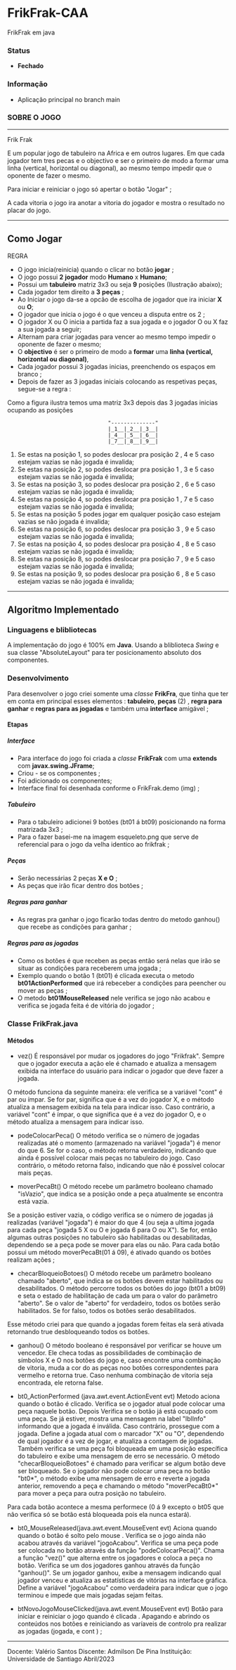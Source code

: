 # FrikFrak-CAA
FrikFrak em java

### Status
* **Fechado**

### Informação 
- Aplicação principal no branch main

### SOBRE O JOGO
-------------------------------------------------------------------------------------------------

Frik Frak

E um popular jogo de tabuleiro na Africa e em outros lugares. Em que cada jogador tem tres 
pecas e o objectivo e ser o primeiro de modo a formar uma linha (vertical, horizontal ou diagonal),
ao mesmo tempo impedir que o oponente de fazer o mesmo.

Para iniciar e reiniciar o jogo só apertar o botão "Jogar" ;

A cada vitoria o jogo ira anotar a vitoria do jogador e mostra o resultado no placar do jogo.

--------------------------------------------------------------------------------------------------
## Como Jogar 

REGRA

- O jogo inicia(reinicia) quando o clicar no botão __jogar__ ;
- O jogo possui __2__ **jogador** modo __Humano__ x __Humano__;
- Possui um __tabuleiro__ matriz 3x3 ou seja __9__ posições (Ilustração abaixo); 
- Cada jogador tem direito a __3__ **peças** ;
- Ao Iniciar o jogo da-se a opcão de escolha de jogador que ira iniciar __X__ ou **O**;
- O jogador que inicia o jogo é o que venceu a disputa entre os 2 ;
- O jogador X ou O inicia a partida faz a sua jogada e o jogador O ou X faz a sua jogada a seguir;
- Alternam para criar jogadas para vencer ao mesmo tempo impedir o oponente de fazer o mesmo;
- O __objectivo__ é ser o primeiro de modo a __formar__ uma **linha (vertical, horizontal ou diagonal)**,
- Cada jogador possui 3 jogadas inicias, preenchendo os espaços em branco ;
- Depois de fazer as 3 jogadas iniciais colocando as respetivas peças, segue-se a regra :

Como a figura ilustra temos uma matriz 3x3 depois das 3  jogadas  inicias ocupando as posições

                                    "--------------"
                                    |_1__|_2__|_3__|
                                    |_4__|_5__|_6__|
                                    |_7__|_8__|_9__|

1. Se estas na posição 1, so podes deslocar pra posição 2 , 4 e 5 caso estejam vazias se não jogada é invalida;
2. Se estas na posição 2, so podes deslocar pra posição 1 , 3 e 5 caso estejam vazias se não jogada é invalida;
3. Se estas na posição 3, so podes deslocar pra posição 2 , 6 e 5 caso estejam vazias se não jogada é invalida;
4. Se estas na posição 4, so podes deslocar pra posição 1 , 7 e 5 caso estejam vazias se não jogada é invalida;
5. Se estas na posição 5 podes jogar em qualquer posição caso estejam vazias se não jogada é invalida;
6. Se estas na posição 6, so podes deslocar pra posição 3 , 9 e 5 caso estejam vazias se não jogada é invalida;
7. Se estas na posição 4, so podes deslocar pra posição 4 , 8 e 5 caso estejam vazias se não jogada é invalida;
8. Se estas na posição 8, so podes deslocar pra posição 7 , 9 e 5 caso estejam vazias se não jogada é invalida;
9. Se estas na posição 9, so podes deslocar pra posição 6 , 8 e 5 caso estejam vazias se não jogada é invalida;

--------------------------------------------------------------------------------------------------
## Algoritmo Implementado

### Linguagens e blibliotecas

A implementação do jogo é 100% em **Java**. Usando a bliblioteca *Swing* e sua classe  "AbsoluteLayout" para ter
posicionamento absoluto dos componentes.

### Desenvolvimento 

Para desenvolver o jogo criei somente uma *classe* **FrikFra**, que tinha que ter em conta em principal esses elementos : **tabuleiro**, **peças** (2) , **regra para ganhar** e **regras para as jogadas** e também uma **interface** amigável ;

#### Etapas

##### Interface
- Para interface do  jogo foi criada a *classe* **FrikFrak** com uma **extends** com **javax.swing.JFrame**;
- Criou - se os componentes ;
- Foi adicionado os componentes; 
- Interface final foi desenhada conforme o FrikFrak.demo (img) ;

##### Tabuleiro
- Para o tabuleiro adicionei 9 botões (bt01 á bt09)  posicionando na forma matrizada 3x3 ;
- Para o fazer basei-me na imagem esqueleto.png que serve de referencial para o jogo da velha identico ao frikfrak ;

##### Peças 
- Serão necessárias 2 peças **X e O** ;
- As peças que irão ficar dentro dos botões ;

##### Regras para ganhar
- As regras pra ganhar o jogo ficarão todas dentro do metodo ganhou() que recebe as condições para ganhar ;

##### Regras para as jogadas 
- Como os botões é que receben as peças então será nelas que irão se situar as condições para receberem uma jogada ;
- Exemplo quando o botão 1 (bt01) é clicada executa o metodo **bt01ActionPerformed** que irá rebeceber a condições para peencher ou mover as peças ;
- O metodo **bt01MouseReleased** nele verifica se jogo não acabou e verifica se jogada feita é de vitória do jogador ;

### Classe FrikFrak.java

#### Métodos

* vez() 
É responsável por mudar os jogadores do jogo "Frikfrak". Sempre que o jogador executa a ação ele é chamado e atualiza a mensagem exibida na interface do usuário para indicar o jogador que deve fazer a jogada.

O método funciona da seguinte maneira: ele verifica se a variável "cont" é par ou ímpar. Se for par, significa que é a vez do jogador X, e o método atualiza a mensagem exibida na tela para indicar isso. Caso contrário, a variável "cont" é ímpar, o que significa que é a vez do jogador O, e o método atualiza a mensagem para indicar isso.

* podeColocarPeca()
O método verifica se o número de jogadas realizadas até o momento (armazenado na variável "jogada") é menor do que 6. Se for o caso, o método retorna verdadeiro, indicando que ainda é possível colocar mais peças no tabuleiro do jogo. Caso contrário, o método retorna falso, indicando que não é possível colocar mais peças.

* moverPecaBt()
O método recebe um parâmetro booleano chamado "isVazio", que indica se a posição onde a peça atualmente se encontra está vazia.

Se a posição estiver vazia, o código verifica se o número de jogadas já realizadas (variável "jogada") é maior do que 4 (ou seja a ultima jogada para cada peça "jogada 5 X ou O e jogada 6 para O ou X"). Se for, então algumas outras posições no tabuleiro são habilitadas ou desabilitadas, dependendo se a peça pode se mover para elas ou não.
Para cada botão possui um método moverPecaBt(01 á 09), é ativado quando os botões realizam ações ;

* checarBloqueioBotoes()
O método recebe um parâmetro booleano chamado "aberto", que indica se os botões devem estar habilitados ou desabilitados.
O método percorre todos os botões do jogo (bt01 a bt09) e seta o estado de habilitação de cada um para o valor do parâmetro "aberto". Se o valor de "aberto" for verdadeiro, todos os botões serão habilitados. Se for falso, todos os botões serão desabilitados.

Esse método criei para que quando a jogadas forem feitas ela será ativada retornando true desbloqueando todos os botões.

* ganhou()
O método booleano é responsável por verificar se houve um vencedor. Ele checa todas as possibilidades de combinação de símbolos X e O nos botões do jogo e, caso encontre uma combinação de vitoria, muda a cor do as peças noo botões correspondentes para vermelho e retorna true. Caso nenhuma combinação de vitoria seja encontrada, ele retorna false.

* bt0_ActionPerformed (java.awt.event.ActionEvent evt)
Metodo aciona quando o botão é clicado. Verifica se o jogador atual pode colocar uma peça naquele botão. Depois Verifica se o botão já está ocupado com uma peça. Se já estiver, mostra uma mensagem na label "lblInfo" informando que a jogada é inválida. Caso contrário, prossegue com a jogada.
Define a jogada atual com o marcador "X" ou "O", dependendo de qual jogador é a vez de jogar, e atualiza a contagem de jogadas. Também verifica se uma peça foi bloqueada em uma posição específica do tabuleiro e exibe uma mensagem de erro se necessário. O método "checarBloqueioBotoes" é chamado para verificar se algum botão deve ser bloqueado.
Se o jogador não pode colocar uma peça no botão "bt0*", o método exibe uma mensagem de erro e reverte a jogada anterior, removendo a peça e chamando o método "moverPecaBt0*" para mover a peça para outra posição no tabuleiro.

Para cada botão acontece a mesma performece (0 á 9 excepto o bt05 que não verifica só se botão está bloqueada pois ela nunca estará).

*  bt0_MouseReleased(java.awt.event.MouseEvent evt)
Aciona quando quando o botão é solto pelo mouse .
Verifica se o jogo ainda não acabou através da variável "jogoAcabou".
Verifica se uma peça pode ser colocada no botão através da função "podeColocarPeca()".
Chama a função "vez()" que alterna entre os jogadores e coloca a peça no botão.
Verifica se um dos jogadores ganhou através da função "ganhou()".
Se um jogador ganhou, exibe a mensagem indicando qual jogador venceu e atualiza as estatísticas de vitórias na interface gráfica.
Define a variável "jogoAcabou" como verdadeira para indicar que o jogo terminou e impede que mais jogadas sejam feitas.

* btNovoJogoMouseClicked(java.awt.event.MouseEvent evt)
Botão para iniciar e reiniciar o jogo quando é clicada . Apagando e abrindo os conteúdos nos botões e reiniciando as varíaveis de controlo pra realizar as jogadas (jogada, e cont ) ;
------------------------------------------------------------------------------------------------------------------------------------------------------------------------------------------------------------------------------------------------------------------------------------------------
Docente: Valério Santos
Discente: Admilson De Pina
Instituição: Universidade de Santiago 
Abril/2023